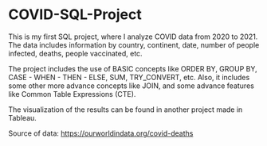 # COVID-SQL-Project

This is my first SQL project, where I analyze COVID data from 2020 to 2021. 
The data includes information by country, continent, date, number of people infected, deaths, people vaccinated, etc.

The project includes the use of BASIC concepts like ORDER BY, GROUP BY, CASE - WHEN - THEN - ELSE, SUM, TRY_CONVERT, etc. Also, it includes some other more advance concepts like JOIN, 
and some advance features like Common Table Expressions (CTE).

The visualization of the results can be found in another project made in Tableau.

Source of data: https://ourworldindata.org/covid-deaths
